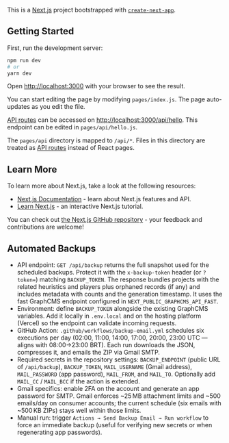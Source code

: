 This is a [Next.js](https://nextjs.org/) project bootstrapped with [`create-next-app`](https://github.com/vercel/next.js/tree/canary/packages/create-next-app).

## Getting Started

First, run the development server:

```bash
npm run dev
# or
yarn dev
```

Open [http://localhost:3000](http://localhost:3000) with your browser to see the result.

You can start editing the page by modifying `pages/index.js`. The page auto-updates as you edit the file.

[API routes](https://nextjs.org/docs/api-routes/introduction) can be accessed on [http://localhost:3000/api/hello](http://localhost:3000/api/hello). This endpoint can be edited in `pages/api/hello.js`.

The `pages/api` directory is mapped to `/api/*`. Files in this directory are treated as [API routes](https://nextjs.org/docs/api-routes/introduction) instead of React pages.

## Learn More

To learn more about Next.js, take a look at the following resources:

-   [Next.js Documentation](https://nextjs.org/docs) - learn about Next.js features and API.
-   [Learn Next.js](https://nextjs.org/learn) - an interactive Next.js tutorial.

You can check out [the Next.js GitHub repository](https://github.com/vercel/next.js/) - your feedback and contributions are welcome!

## Automated Backups

-   API endpoint: `GET /api/backup` returns the full snapshot used for the scheduled backups. Protect it with the `x-backup-token` header (or `?token=`) matching `BACKUP_TOKEN`. The response bundles projects with the related heuristics and players plus orphaned records (if any) and includes metadata with counts and the generation timestamp. It uses the fast GraphCMS endpoint configured in `NEXT_PUBLIC_GRAPHCMS_API_FAST`.
-   Environment: define `BACKUP_TOKEN` alongside the existing GraphCMS variables. Add it locally in `.env.local` and on the hosting platform (Vercel) so the endpoint can validate incoming requests.
-   GitHub Action: `.github/workflows/backup-email.yml` schedules six executions per day (02:00, 11:00, 14:00, 17:00, 20:00, 23:00 UTC — aligns with 08:00→23:00 BRT). Each run downloads the JSON, compresses it, and emails the ZIP via Gmail SMTP.
-   Required secrets in the repository settings: `BACKUP_ENDPOINT` (public URL of `/api/backup`), `BACKUP_TOKEN`, `MAIL_USERNAME` (Gmail address), `MAIL_PASSWORD` (app password), `MAIL_FROM`, and `MAIL_TO`. Optionally add `MAIL_CC` / `MAIL_BCC` if the action is extended.
-   Gmail specifics: enable 2FA on the account and generate an app password for SMTP. Gmail enforces ~25 MB attachment limits and ~500 emails/day on consumer accounts; the current schedule (six emails with ~500 KB ZIPs) stays well within those limits.
-   Manual run: trigger `Actions → Send Backup Email → Run workflow` to force an immediate backup (useful for verifying new secrets or when regenerating app passwords).
